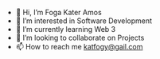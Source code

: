 - 👋 Hi, I’m Foga Kater Amos
- 👀 I’m interested in Software Development
- 🌱 I’m currently learning Web 3
- 💞️ I’m looking to collaborate on Projects
- 📫 How to reach me katfogy@gail.com

<!---
katfogy/katfogy is a ✨ special ✨ repository because its `README.md` (this file) appears on your GitHub profile.
You can click the Preview link to take a look at your changes.
--->
